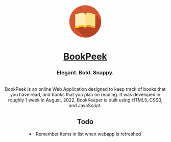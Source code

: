 <div align="center">
  <img src="https://github.com/Ultra24/BookPeek/blob/main/docs/android-chrome-512x512.png" width = "20%" height = "20%">
  <h1><a href = "https://ultra24.github.io/BookPeek">BookPeek</a></h1>
  <h3>Elegant. Bold. Snappy.</h3>
  <br>
  BookPeek is an online Web Application designed to keep track of books that you have read, and books that you plan on reading. It was developed in roughly 1 week in August, 2022. BookKeeper is built using HTML5, CSS3, and JavaScript.
  <h2>Todo</h2>
  <li> Remember items in list when webapp is refreshed </li>
</div>
